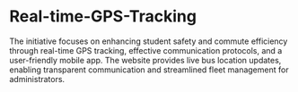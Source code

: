 # Real-time-GPS-Tracking
The initiative focuses on enhancing student safety and commute efficiency through real-time GPS tracking, effective communication protocols, and a user-friendly mobile app. The website provides live bus location updates, enabling transparent communication and streamlined fleet management for administrators.
